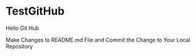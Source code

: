 # TestGitHub

Hello Git Hub

Make Changes to README.md File and Commit the Change to Your Local Repository
